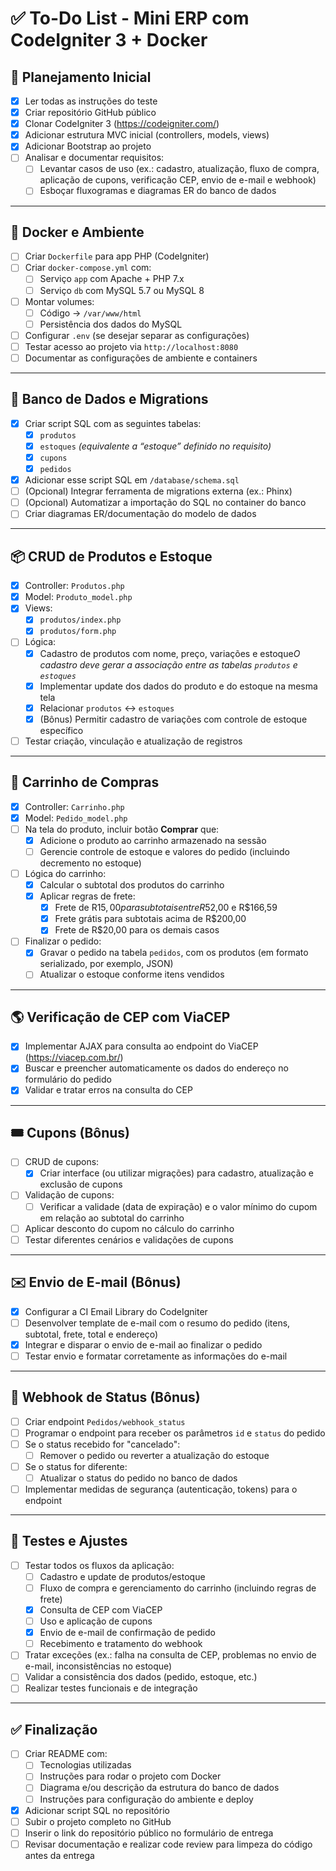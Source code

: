# ✅ To-Do List - Mini ERP com CodeIgniter 3 + Docker

## 🚀 Planejamento Inicial

- [X] Ler todas as instruções do teste
- [X] Criar repositório GitHub público
- [X] Clonar CodeIgniter 3 (https://codeigniter.com/)
- [X] Adicionar estrutura MVC inicial (controllers, models, views)
- [X] Adicionar Bootstrap ao projeto
- [ ] Analisar e documentar requisitos:
  - [ ] Levantar casos de uso (ex.: cadastro, atualização, fluxo de compra, aplicação de cupons, verificação CEP, envio de e-mail e webhook)
  - [ ] Esboçar fluxogramas e diagramas ER do banco de dados

---

## 🐳 Docker e Ambiente

- [ ] Criar `Dockerfile` para app PHP (CodeIgniter)
- [ ] Criar `docker-compose.yml` com:
  - [ ] Serviço `app` com Apache + PHP 7.x
  - [ ] Serviço `db` com MySQL 5.7 ou MySQL 8
- [ ] Montar volumes:
  - [ ] Código -> `/var/www/html`
  - [ ] Persistência dos dados do MySQL
- [ ] Configurar `.env` (se desejar separar as configurações)
- [ ] Testar acesso ao projeto via `http://localhost:8080`
- [ ] Documentar as configurações de ambiente e containers

---

## 🔧 Banco de Dados e Migrations

- [X] Criar script SQL com as seguintes tabelas:
  - [X] `produtos`
  - [X] `estoques` *(equivalente a “estoque” definido no requisito)*
  - [X] `cupons`
  - [X] `pedidos`
- [X] Adicionar esse script SQL em `/database/schema.sql`
- [ ] (Opcional) Integrar ferramenta de migrations externa (ex.: Phinx)
- [ ] (Opcional) Automatizar a importação do SQL no container do banco
- [ ] Criar diagramas ER/documentação do modelo de dados

---

## 📦 CRUD de Produtos e Estoque

- [X] Controller: `Produtos.php`
- [X] Model: `Produto_model.php`
- [X] Views:
  - [X] `produtos/index.php`
  - [X] `produtos/form.php`
- [ ] Lógica:
  - [X] Cadastro de produtos com nome, preço, variações e estoque*O cadastro deve gerar a associação entre as tabelas `produtos` e `estoques`*
  - [X] Implementar update dos dados do produto e do estoque na mesma tela
  - [X] Relacionar `produtos` ↔ `estoques`
  - [X] (Bônus) Permitir cadastro de variações com controle de estoque específico
- [ ] Testar criação, vinculação e atualização de registros

---

## 🛒 Carrinho de Compras

- [X] Controller: `Carrinho.php`
- [X] Model: `Pedido_model.php`
- [ ] Na tela do produto, incluir botão **Comprar** que:
  - [X] Adicione o produto ao carrinho armazenado na sessão
  - [ ] Gerencie controle de estoque e valores do pedido (incluindo decremento no estoque)
- [ ] Lógica do carrinho:
  - [X] Calcular o subtotal dos produtos do carrinho
  - [X] Aplicar regras de frete:
    - [X] Frete de R$15,00 para subtotais entre R$52,00 e R$166,59
    - [X] Frete grátis para subtotais acima de R$200,00
    - [X] Frete de R$20,00 para os demais casos
- [ ] Finalizar o pedido:
  - [X] Gravar o pedido na tabela `pedidos`, com os produtos (em formato serializado, por exemplo, JSON)
  - [ ] Atualizar o estoque conforme itens vendidos

---

## 🌎 Verificação de CEP com ViaCEP

- [X] Implementar AJAX para consulta ao endpoint do ViaCEP (https://viacep.com.br/)
- [X] Buscar e preencher automaticamente os dados do endereço no formulário do pedido
- [X] Validar e tratar erros na consulta do CEP

---

## 🎟️ Cupons (Bônus)

- [ ] CRUD de cupons:
  - [X] Criar interface (ou utilizar migrações) para cadastro, atualização e exclusão de cupons
- [ ] Validação de cupons:
  - [ ] Verificar a validade (data de expiração) e o valor mínimo do cupom em relação ao subtotal do carrinho
- [ ] Aplicar desconto do cupom no cálculo do carrinho
- [ ] Testar diferentes cenários e validações de cupons

---

## ✉️ Envio de E-mail (Bônus)

- [X] Configurar a CI Email Library do CodeIgniter
- [ ] Desenvolver template de e-mail com o resumo do pedido (itens, subtotal, frete, total e endereço)
- [X] Integrar e disparar o envio de e-mail ao finalizar o pedido
- [ ] Testar envio e formatar corretamente as informações do e-mail

---

## 🔗 Webhook de Status (Bônus)

- [ ] Criar endpoint `Pedidos/webhook_status`
- [ ] Programar o endpoint para receber os parâmetros `id` e `status` do pedido
- [ ] Se o status recebido for "cancelado":
  - [ ] Remover o pedido ou reverter a atualização do estoque
- [ ] Se o status for diferente:
  - [ ] Atualizar o status do pedido no banco de dados
- [ ] Implementar medidas de segurança (autenticação, tokens) para o endpoint

---

## 🧪 Testes e Ajustes

- [ ] Testar todos os fluxos da aplicação:
  - [ ] Cadastro e update de produtos/estoque
  - [ ] Fluxo de compra e gerenciamento do carrinho (incluindo regras de frete)
  - [X] Consulta de CEP com ViaCEP
  - [ ] Uso e aplicação de cupons
  - [X] Envio de e-mail de confirmação de pedido
  - [ ] Recebimento e tratamento do webhook
- [ ] Tratar exceções (ex.: falha na consulta de CEP, problemas no envio de e-mail, inconsistências no estoque)
- [ ] Validar a consistência dos dados (pedido, estoque, etc.)
- [ ] Realizar testes funcionais e de integração

---

## ✅ Finalização

- [ ] Criar README com:
  - [ ] Tecnologias utilizadas
  - [ ] Instruções para rodar o projeto com Docker
  - [ ] Diagrama e/ou descrição da estrutura do banco de dados
  - [ ] Instruções para configuração do ambiente e deploy
- [X] Adicionar script SQL no repositório
- [ ] Subir o projeto completo no GitHub
- [ ] Inserir o link do repositório público no formulário de entrega
- [ ] Revisar documentação e realizar code review para limpeza do código antes da entrega
